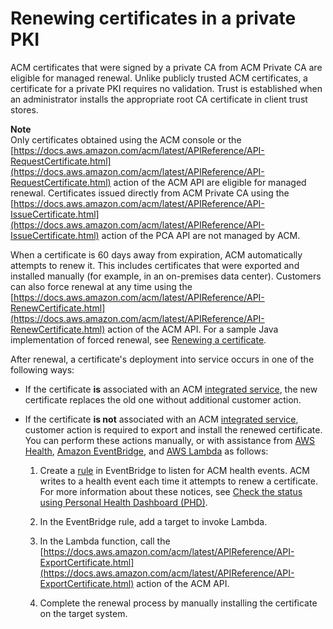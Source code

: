 # Renewing certificates in a private PKI<a name="renew-private-cert"></a>

ACM certificates that were signed by a private CA from ACM Private CA are eligible for managed renewal\. Unlike publicly trusted ACM certificates, a certificate for a private PKI requires no validation\. Trust is established when an administrator installs the appropriate root CA certificate in client trust stores\.

**Note**  
Only certificates obtained using the ACM console or the [https://docs.aws.amazon.com/acm/latest/APIReference/API-RequestCertificate.html](https://docs.aws.amazon.com/acm/latest/APIReference/API-RequestCertificate.html) action of the ACM API are eligible for managed renewal\. Certificates issued directly from ACM Private CA using the [https://docs.aws.amazon.com/acm/latest/APIReference/API-IssueCertificate.html](https://docs.aws.amazon.com/acm/latest/APIReference/API-IssueCertificate.html) action of the PCA API are not managed by ACM\. 

When a certificate is 60 days away from expiration, ACM automatically attempts to renew it\. This includes certificates that were exported and installed manually \(for example, in an on\-premises data center\)\. Customers can also force renewal at any time using the [https://docs.aws.amazon.com/acm/latest/APIReference/API-RenewCertificate.html](https://docs.aws.amazon.com/acm/latest/APIReference/API-RenewCertificate.html) action of the ACM API\. For a sample Java implementation of forced renewal, see [Renewing a certificate](sdk-renew.md)\.

After renewal, a certificate's deployment into service occurs in one of the following ways:
+ If the certificate **is** associated with an ACM [integrated service](https://docs.aws.amazon.com/acm/latest/userguide/acm-services.html), the new certificate replaces the old one without additional customer action\. 
+ If the certificate **is not** associated with an ACM [integrated service](https://docs.aws.amazon.com/acm/latest/userguide/acm-services.html), customer action is required to export and install the renewed certificate\. You can perform these actions manually, or with assistance from [AWS Health](https://docs.aws.amazon.com/health/latest/ug/), [Amazon EventBridge](https://docs.aws.amazon.com/eventbridge/latest/userguide/), and [AWS Lambda](https://docs.aws.amazon.com/lambda/latest/dg/) as follows:

  1. Create a [rule](https://docs.aws.amazon.com/eventbridge/latest/userguide/create-eventbridge-rule.html) in EventBridge to listen for ACM health events\. ACM writes to a health event each time it attempts to renew a certificate\. For more information about these notices, see [Check the status using Personal Health Dashboard \(PHD\)](check-certificate-renewal-status.md#check-renewal-status-phd)\. 

  1. In the EventBridge rule, add a target to invoke Lambda\.

  1. In the Lambda function, call the [https://docs.aws.amazon.com/acm/latest/APIReference/API-ExportCertificate.html](https://docs.aws.amazon.com/acm/latest/APIReference/API-ExportCertificate.html) action of the ACM API\.

  1. Complete the renewal process by manually installing the certificate on the target system\.
